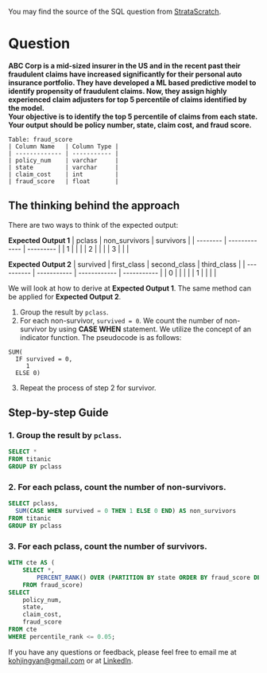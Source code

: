 You may find the source of the SQL question from [StrataScratch](https://platform.stratascratch.com/coding/10303-top-percentile-fraud?code_type=1).

# Question

**ABC Corp is a mid-sized insurer in the US and in the recent past their fraudulent claims have increased significantly for their personal auto insurance portfolio. They have developed a ML based predictive model to identify propensity of fraudulent claims. Now, they assign highly experienced claim adjusters for top 5 percentile of claims identified by the model.\
Your objective is to identify the top 5 percentile of claims from each state. Your output should be policy number, state, claim cost, and fraud score.**


````
Table: fraud_score
| Column Name   | Column Type |
| ------------- | ----------- |
| policy_num    | varchar     |
| state         | varchar     |
| claim_cost    | int         |
| fraud_score   | float       |
````

## The thinking behind the approach
There are two ways to think of the expected output:

**Expected Output 1**
| pclass   | non_survivors | survivors |
| -------- | ------------- | --------- |
| 1        |               |           |
| 2        |               |           |
| 3        |               |           |

**Expected Output 2**
| survived   | first_class | second_class | third_class |
| ---------- | ----------- | ------------ | ----------- |
| 0          |             |              |             |
| 1          |             |              |             |

We will look at how to derive at **Expected Output 1**. The same method can be applied for **Expected Output 2**.
1. Group the result by `pclass`.
2. For each non-survivor, `survived = 0`. We count the number of non-survivor by using **CASE WHEN** statement. We utilize the concept of an indicator function. The pseudocode is as follows:
````
SUM(
  IF survived = 0,
     1
  ELSE 0)
````

3. Repeat the process of step 2 for survivor.


## Step-by-step Guide
### 1. Group the result by `pclass`.

````sql
SELECT *
FROM titanic
GROUP BY pclass
````

### 2. For each pclass, count the number of non-survivors.

````sql
SELECT pclass, 
  SUM(CASE WHEN survived = 0 THEN 1 ELSE 0 END) AS non_survivors
FROM titanic
GROUP BY pclass

````

### 3. For each pclass, count the number of survivors.

````sql
WITH cte AS (
	SELECT *, 
		PERCENT_RANK() OVER (PARTITION BY state ORDER BY fraud_score DESC) percentile_rank
	FROM fraud_score)
SELECT 
	policy_num, 
	state, 
	claim_cost, 
	fraud_score
FROM cte
WHERE percentile_rank <= 0.05;

````

If you have any questions or feedback, please feel free to email me at kohjingyan@gmail.com or at [LinkedIn](https://www.linkedin.com/in/koh-jing-yan/).
